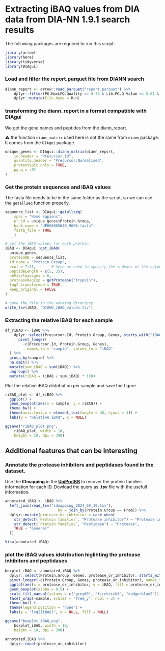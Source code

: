 # Extracting iBAQ values from DIA data from DIA-NN 1.9.1 search results

The following packages are required to run this script:

```r
library(arrow)
library(here)
library(tidyverse)
library(DIAgui)
```

### Load and filter the report.parquet file from DIANN search

```r
diann_report <- arrow::read_parquet("report.parquet") %>%
    dplyr::filter(PG.MaxLFQ.Quality >= 0.75 & Lib.PG.Q.Value <= 0.01 & Lib.Q.Value <= 0.01 & PG.Q.Value <= 0.01) %>%
    dplyr::mutate(File.Name = Run)
```

### transforming the diann_report in a format compatible with DIAgui
We get the gene names and peptides from the diann_report.

⚠️ the function `diann_matrix` used here is not the same from `diann` package. It comes from the `DIAgui` package.

```r
unique_genes <- DIAgui::diann_matrix(diann_report,
    id.header = "Precursor.Id",
    quantity.header = "Precursor.Normalised",
    proteotypic.only = TRUE,
    pg.q = .01
)
```

### Get the protein sequences and iBAQ values
The fasta file needs to be in the same folder as the script, so we can use the `getallseq` function properly.

```r
sequence_list <- DIAgui::getallseq(
    spec = "Homo sapiens",
    pr_id = unique_genes$Protein.Group,
    bank_name = "UP000005640_9606.fasta",
    fasta_file = TRUE
    )

# get the iBAQ values for each protein
iBAQ <- DIAgui::get_iBAQ(
  unique_genes,
  proteinDB = sequence_list,
  id_name = "Protein.Group",
  ecol = 7:21,       # here we need to specify the indexes of the columns containing the intensity values
  peptideLength = c(5, 35),
  nbMiscleavages = 0,
  proteaseRegExp = getProtease("trypsin"),
  log2_transformed = TRUE,
  keep_original = FALSE
)

# save the file in the working directory
write_tsv(iBAQ, "DIANN_iBAQ_values.tsv")
```

### Extracting the relative iBAQ for each sample

```r
df_riBAQ <- iBAQ %>%
    dplyr::select(Precursor.Id, Protein.Group, Genes, starts_with("iBAQ")) %>%
      pivot_longer(
        -c(Precursor.Id, Protein.Group, Genes),
          names_to = "sample", values_to = "iBAQ"
  ) %>%
  group_by(sample) %>%
  na.omit() %>%
  mutate(sum_iBAQ = sum(iBAQ)) %>%
  ungroup() %>%
  mutate(riBAQ = (iBAQ / sum_iBAQ) * 100)
```

Plot the relative iBAQ distribution per sample and save the figure

```r
riBAQ_plot <- df_riBAQ %>%
  ggplot() +
  geom_boxplot(aes(x = sample, y = riBAQ)) +
  theme_bw() +
  theme(axis.text.x = element_text(angle = 45, hjust = 1)) +
  labs(y = "Relative iBAQ", x = NULL)

ggsave("riBAQ_plot.png",
    riBAQ_plot, width = 10, 
    height = 10, dpi = 300)
```

## Additional features that can be interesting

### Annotate the protease inhibitors and peptidases found in the dataset.
Use the **IDmapping** in the [**UniProtKB**](https://www.uniprot.org) to recover the protein families information for each ID.
Dowload the query as **.tsv** file with the usefull information.

```r
annotated_iBAQ <- iBAQ %>%
  left_join(read_tsv("idmapping_2024_09_19.tsv"), 
                        by = join_by(Protein.Group == From)) %>%
  dplyr::mutate(protease_or_inhibitor = case_when(
    str_detect(`Protein families`, "Protease inhibitor") ~ "Protease inhibitor",
    str_detect(`Protein families`, "Peptidase") ~ "Protease",
    TRUE ~ "General"
  ))

View(annotated_iBAQ)
```

### plot the iBAQ values idstribution higlihting the protease inhibitors and peptidases

```r
boxplot_iBAQ <- annotated_iBAQ %>%
  dplyr::select(Protein.Group, Genes, protease_or_inhibitor, starts_with("iBAQ")) %>%
  pivot_longer(-c(Protein.Group, Genes, protease_or_inhibitor), names_to = "sample", values_to = "iBAQ") %>%
  ggplot(aes(x = protease_or_inhibitor, y = iBAQ, fill = protease_or_inhibitor)) +
  geom_boxplot(alpha = 0.5) +
  scale_fill_manual(values = c("grey60", "firebrick3", "dodgerblue2")) +
  facet_wrap(~sample, scales = "free_y", ncol = 3) +
  theme_bw() +
  theme(legend.position = "none") +
  labs(y = "log2(iBAQ)", x = NULL, fill = NULL)

ggsave("boxplot_iBAQ.png",
    boxplot_iBAQ, width = 10, 
    height = 10, dpi = 300)

annotated_iBAQ %>% 
  dplyr::count(protease_or_inhibitor)
```
